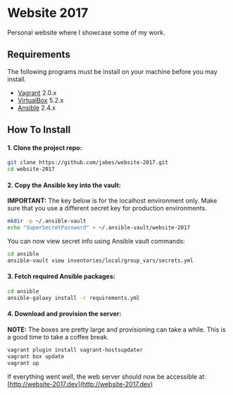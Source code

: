 # Website 2017

Personal website where I showcase some of my work.

## Requirements

The following programs must be install on your machine before you may install.

- [Vagrant](https://www.vagrantup.com/downloads.html) 2.0.x
- [VirtualBox](https://www.virtualbox.org/wiki/Downloads) 5.2.x
- [Ansible](http://docs.ansible.com/ansible/latest/intro_installation.html) 2.4.x

## How To Install

#### 1. Clone the project repo:
    
```bash
git clone https://github.com/jabes/website-2017.git
cd website-2017
```

#### 2. Copy the Ansible key into the vault:
  
**IMPORTANT:** The key below is for the localhost environment only.
Make sure that you use a different secret key for production environments.

```bash
mkdir -p ~/.ansible-vault
echo "SuperSecretPassword" > ~/.ansible-vault/website-2017
```

You can now view secret info using Ansible vault commands:

```bash
cd ansible
ansible-vault view inventories/local/group_vars/secrets.yml
```

#### 3. Fetch required Ansible packages:

```bash
cd ansible
ansible-galaxy install -r requirements.yml
```

#### 4. Download and provision the server:

**NOTE:** The boxes are pretty large and provisioning can take a while.
This is a good time to take a coffee break.

```bash
vagrant plugin install vagrant-hostsupdater
vagrant box update
vagrant up
```

If everything went well, the web server should now be accessible at: [http://website-2017.dev](http://website-2017.dev)
